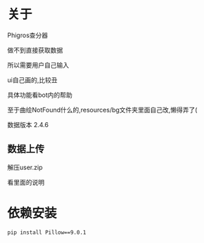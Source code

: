 # 关于

Phigros查分器

做不到直接获取数据

所以需要用户自己输入

ui自己画的,比较丑

具体功能看bot内的帮助

至于曲绘NotFound什么的,resources/bg文件夹里面自己改,懒得弄了(

数据版本 2.4.6

## 数据上传

解压user.zip

看里面的说明

# 依赖安装

`pip install Pillow==9.0.1`
